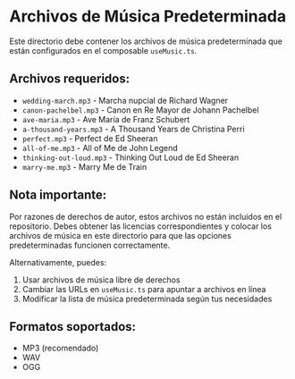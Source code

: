 # Archivos de Música Predeterminada

Este directorio debe contener los archivos de música predeterminada que están configurados en el composable `useMusic.ts`.

## Archivos requeridos:

- `wedding-march.mp3` - Marcha nupcial de Richard Wagner
- `canon-pachelbel.mp3` - Canon en Re Mayor de Johann Pachelbel
- `ave-maria.mp3` - Ave María de Franz Schubert
- `a-thousand-years.mp3` - A Thousand Years de Christina Perri
- `perfect.mp3` - Perfect de Ed Sheeran
- `all-of-me.mp3` - All of Me de John Legend
- `thinking-out-loud.mp3` - Thinking Out Loud de Ed Sheeran
- `marry-me.mp3` - Marry Me de Train

## Nota importante:

Por razones de derechos de autor, estos archivos no están incluidos en el repositorio. 
Debes obtener las licencias correspondientes y colocar los archivos de música en este directorio 
para que las opciones predeterminadas funcionen correctamente.

Alternativamente, puedes:
1. Usar archivos de música libre de derechos
2. Cambiar las URLs en `useMusic.ts` para apuntar a archivos en línea
3. Modificar la lista de música predeterminada según tus necesidades

## Formatos soportados:
- MP3 (recomendado)
- WAV
- OGG